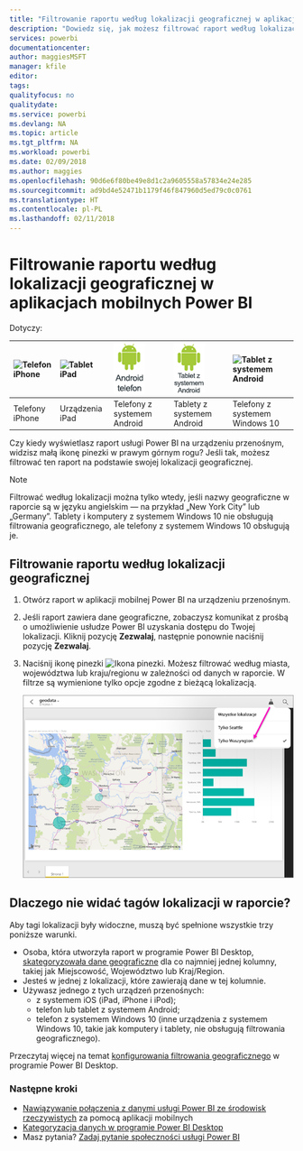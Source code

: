 ```yaml
---
title: "Filtrowanie raportu według lokalizacji geograficznej w aplikacji mobilnej Power BI"
description: "Dowiedz się, jak możesz filtrować raport według lokalizacji geograficznej w aplikacjach mobilnych usługi Microsoft Power BI, jeśli właściciel raportu ustawił tagi geograficzne."
services: powerbi
documentationcenter: 
author: maggiesMSFT
manager: kfile
editor: 
tags: 
qualityfocus: no
qualitydate: 
ms.service: powerbi
ms.devlang: NA
ms.topic: article
ms.tgt_pltfrm: NA
ms.workload: powerbi
ms.date: 02/09/2018
ms.author: maggies
ms.openlocfilehash: 90d6e6f80be49e8d1c2a9605558a57834e24e285
ms.sourcegitcommit: ad9bd4e52471b1179f46f847960d5ed79c0c0761
ms.translationtype: HT
ms.contentlocale: pl-PL
ms.lasthandoff: 02/11/2018
---
```

# <a name="filter-a-report-by-geographic-location-in-the-power-bi-mobile-apps"></a>Filtrowanie raportu według lokalizacji geograficznej w aplikacjach mobilnych Power BI
Dotyczy:

| ![Telefon iPhone](media/mobile-apps-geographic-filtering/iphone-logo-50-px.png) | ![Tablet iPad](media/mobile-apps-geographic-filtering/ipad-logo-50-px.png) | ![Telefon z systemem Android](media/mobile-apps-geographic-filtering/android-phone-logo-50-px.png) | ![Tablet z systemem Android](media/mobile-apps-geographic-filtering/android-tablet-logo-50-px.png) | ![Tablet z systemem Android](media/mobile-apps-geographic-filtering/win-10-logo-50-px.png) |
|:--- |:--- |:--- |:--- |:--- |
| Telefony iPhone |Urządzenia iPad |Telefony z systemem Android |Tablety z systemem Android |Telefony z systemem Windows 10 |

Czy kiedy wyświetlasz raport usługi Power BI na urządzeniu przenośnym, widzisz małą ikonę pinezki w prawym górnym rogu? Jeśli tak, możesz filtrować ten raport na podstawie swojej lokalizacji geograficznej.

> [!NOTE]
> Filtrować według lokalizacji można tylko wtedy, jeśli nazwy geograficzne w raporcie są w języku angielskim — na przykład „New York City” lub „Germany”. Tablety i komputery z systemem Windows 10 nie obsługują filtrowania geograficznego, ale telefony z systemem Windows 10 obsługują je.
> 
> 

## <a name="filter-your-report-by-your-geographic-location"></a>Filtrowanie raportu według lokalizacji geograficznej
1. Otwórz raport w aplikacji mobilnej Power BI na urządzeniu przenośnym.
2. Jeśli raport zawiera dane geograficzne, zobaczysz komunikat z prośbą o umożliwienie usłudze Power BI uzyskania dostępu do Twojej lokalizacji. Kliknij pozycję **Zezwalaj**, następnie ponownie naciśnij pozycję **Zezwalaj**.
3. Naciśnij ikonę pinezki ![Ikona pinezki](media/mobile-apps-geographic-filtering/power-bi-mobile-geo-icon.png). Możesz filtrować według miasta, województwa lub kraju/regionu w zależności od danych w raporcie. W filtrze są wymienione tylko opcje zgodne z bieżącą lokalizacją.
   
    ![Filtr pinezki](media/mobile-apps-geographic-filtering/power-bi-mobile-geo-map-set-filter.png)

## <a name="why-dont-i-see-location-tags-on-a-report"></a>Dlaczego nie widać tagów lokalizacji w raporcie?
Aby tagi lokalizacji były widoczne, muszą być spełnione wszystkie trzy poniższe warunki. 

* Osoba, która utworzyła raport w programie Power BI Desktop, [skategoryzowała dane geograficzne](desktop-mobile-geofiltering.md) dla co najmniej jednej kolumny, takiej jak Miejscowość, Województwo lub Kraj/Region.
* Jesteś w jednej z lokalizacji, które zawierają dane w tej kolumnie.
* Używasz jednego z tych urządzeń przenośnych:
  * z systemem iOS (iPad, iPhone i iPod);
  * telefon lub tablet z systemem Android;
  * telefon z systemem Windows 10 (inne urządzenia z systemem Windows 10, takie jak komputery i tablety, nie obsługują filtrowania geograficznego).

Przeczytaj więcej na temat [konfigurowania filtrowania geograficznego](desktop-mobile-geofiltering.md) w programie Power BI Desktop.

### <a name="next-steps"></a>Następne kroki
* [Nawiązywanie połączenia z danymi usługi Power BI ze środowisk rzeczywistych](mobile-apps-data-in-real-world-context.md) za pomocą aplikacji mobilnych
* [Kategoryzacja danych w programie Power BI Desktop](desktop-data-categorization.md) 
* Masz pytania? [Zadaj pytanie społeczności usługi Power BI](http://community.powerbi.com/)

